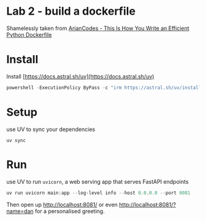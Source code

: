 # Lab 2 - build a dockerfile

Shamelessly taken from [ArjanCodes -  This Is How You Write an Efficient Python Dockerfile ](https://www.youtube.com/watch?v=tc713anE3UY)


# Install

Install [https://docs.astral.sh/uv](https://docs.astral.sh/uv)
```powershell
powershell -ExecutionPolicy ByPass -c "irm https://astral.sh/uv/install.ps1 | iex"
```


# Setup

use UV to sync your dependencies
```
uv sync
```

# Run

use UV to run `uvicorn`, a web serving app that serves FastAPI endpoints

``` powershell
uv run uvicorn main:app --log-level info --host 0.0.0.0 --port 8081 
```

Then open up [http://localhost:8081/](http://localhost:8081/) or even [http://localhost:8081/?name=dan](http://localhost:8081/?name=dan) for a personalised greeting.